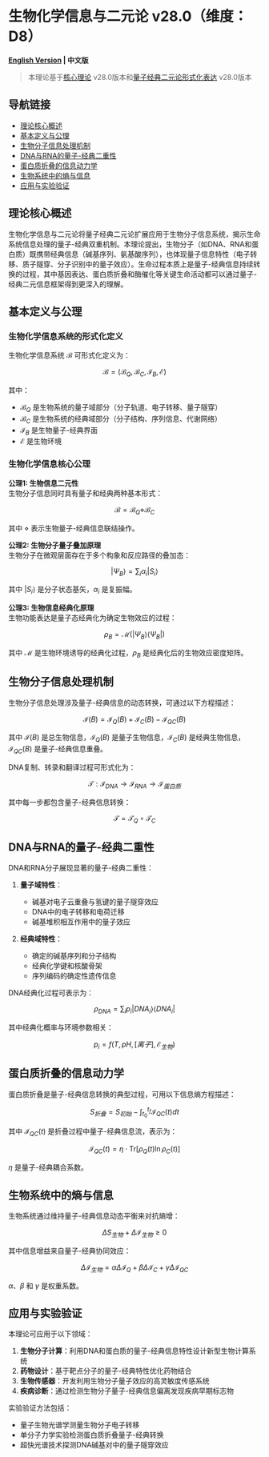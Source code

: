 # 生物化学信息与二元论 v28.0（维度：D8）

**[English Version](formal_theory_biochemical_information_en.md) | 中文版**

> 本理论基于[核心理论](../core.md) v28.0版本和[量子经典二元论形式化表达](../formal_theory_core.md) v28.0版本

## 导航链接
- [理论核心概述](#理论核心概述)
- [基本定义与公理](#基本定义与公理)
- [生物分子信息处理机制](#生物分子信息处理机制)
- [DNA与RNA的量子-经典二重性](#dna与rna的量子-经典二重性)
- [蛋白质折叠的信息动力学](#蛋白质折叠的信息动力学)
- [生物系统中的熵与信息](#生物系统中的熵与信息)
- [应用与实验验证](#应用与实验验证)

## 理论核心概述

生物化学信息与二元论将量子经典二元论扩展应用于生物分子信息系统，揭示生命系统信息处理的量子-经典双重机制。本理论提出，生物分子（如DNA、RNA和蛋白质）既携带经典信息（碱基序列、氨基酸序列），也体现量子信息特性（电子转移、质子隧穿、分子识别中的量子效应）。生命过程本质上是量子-经典信息持续转换的过程，其中基因表达、蛋白质折叠和酶催化等关键生命活动都可以通过量子-经典二元信息框架得到更深入的理解。

## 基本定义与公理

### 生物化学信息系统的形式化定义

生物化学信息系统 $`\mathcal{B}`$ 可形式化定义为：

$$\mathcal{B} = (\mathcal{B}_Q, \mathcal{B}_C, \mathcal{I}_B, \mathcal{E})$$

其中：
- $`\mathcal{B}_Q`$ 是生物系统的量子域部分（分子轨道、电子转移、量子隧穿）
- $`\mathcal{B}_C`$ 是生物系统的经典域部分（分子结构、序列信息、代谢网络）
- $`\mathcal{I}_B`$ 是生物量子-经典界面
- $`\mathcal{E}`$ 是生物环境

### 生物化学信息核心公理

**公理1: 生物信息二元性**  
生物分子信息同时具有量子和经典两种基本形式：

$$\mathcal{B} = \mathcal{B}_Q \diamond \mathcal{B}_C$$

其中 $`\diamond`$ 表示生物量子-经典信息联结操作。

**公理2: 生物分子量子叠加原理**  
生物分子在微观层面存在于多个构象和反应路径的叠加态：

$$|\Psi_B\rangle = \sum_i \alpha_i |S_i\rangle$$

其中 $`|S_i\rangle`$ 是分子状态基矢，$`\alpha_i`$ 是复振幅。

**公理3: 生物信息经典化原理**  
生物功能表达是量子态经典化为确定生物效应的过程：

$$\rho_B = \mathcal{M}(|\Psi_B\rangle\langle\Psi_B|)$$

其中 $`\mathcal{M}`$ 是生物环境诱导的经典化过程，$`\rho_B`$ 是经典化后的生物效应密度矩阵。

## 生物分子信息处理机制

生物分子信息处理涉及量子-经典信息的动态转换，可通过以下方程描述：

$$\mathcal{I}(B) = \mathcal{I}_Q(B) + \mathcal{I}_C(B) - \mathcal{I}_{QC}(B)$$

其中 $`\mathcal{I}(B)`$ 是总生物信息，$`\mathcal{I}_Q(B)`$ 是量子生物信息，$`\mathcal{I}_C(B)`$ 是经典生物信息，$`\mathcal{I}_{QC}(B)`$ 是量子-经典信息重叠。

DNA复制、转录和翻译过程可形式化为：

$$\mathcal{T}: \mathcal{I}_{DNA} \rightarrow \mathcal{I}_{RNA} \rightarrow \mathcal{I}_{蛋白质}$$

其中每一步都包含量子-经典信息转换：

$$\mathcal{T} = \mathcal{T}_Q \circ \mathcal{T}_C$$

## DNA与RNA的量子-经典二重性

DNA和RNA分子展现显著的量子-经典二重性：

1. **量子域特性**：
   - 碱基对电子云重叠与氢键的量子隧穿效应
   - DNA中的电子转移和电荷迁移
   - 碱基堆积相互作用中的量子效应

2. **经典域特性**：
   - 确定的碱基序列和分子结构
   - 经典化学键和核酸骨架
   - 序列编码的确定性遗传信息

DNA经典化过程可表示为：

$$\rho_{DNA} = \sum_i p_i |DNA_i\rangle\langle DNA_i|$$

其中经典化概率与环境参数相关：

$$p_i = f(T, pH, [离子], \mathcal{E}_{生物})$$

## 蛋白质折叠的信息动力学

蛋白质折叠是量子-经典信息转换的典型过程，可用以下信息熵方程描述：

$$S_{折叠} = S_{初始} - \int_{t_0}^{t_f} \mathcal{I}_{QC}(t) dt$$

其中 $`\mathcal{I}_{QC}(t)`$ 是折叠过程中量子-经典信息流，表示为：

$$\mathcal{I}_{QC}(t) = \eta \cdot \text{Tr}[\rho_Q(t) \ln \rho_C(t)]$$

$`\eta`$ 是量子-经典耦合系数。

## 生物系统中的熵与信息

生物系统通过维持量子-经典信息动态平衡来对抗熵增：

$$\Delta S_{生物} + \Delta \mathcal{I}_{生物} \geq 0$$

其中信息增益来自量子-经典协同效应：

$$\Delta \mathcal{I}_{生物} = \alpha \Delta \mathcal{I}_Q + \beta \Delta \mathcal{I}_C + \gamma \Delta \mathcal{I}_{QC}$$

$`\alpha`$、$`\beta`$ 和 $`\gamma`$ 是权重系数。

## 应用与实验验证

本理论可应用于以下领域：

1. **生物分子计算**：利用DNA和蛋白质的量子-经典信息特性设计新型生物计算系统
2. **药物设计**：基于靶点分子的量子-经典特性优化药物结合
3. **生物传感器**：开发利用生物分子量子效应的高灵敏度传感系统
4. **疾病诊断**：通过检测生物分子量子-经典信息偏离发现疾病早期标志物

实验验证方法包括：
- 量子生物光谱学测量生物分子电子转移
- 单分子力学实验检测蛋白质折叠量子-经典转换
- 超快光谱技术探测DNA碱基对中的量子隧穿效应 